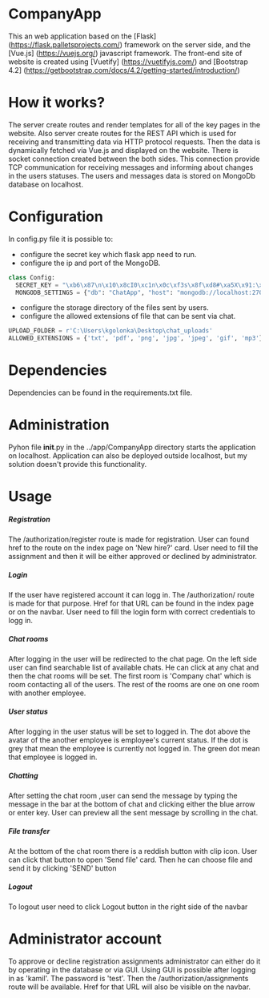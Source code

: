 # CompanyApp

This an web application based on the [Flask] (https://flask.palletsprojects.com/) framework on the server side,
and the [Vue.js] (https://vuejs.org/) javascript framework.
The front-end site of website is created using [Vuetify] (https://vuetifyjs.com/)
and [Bootstrap 4.2] (https://getbootstrap.com/docs/4.2/getting-started/introduction/)

# How it works?

The server create routes and render templates for all of the key pages in the website.
Also server create routes for the REST API which is used for receiving and transmitting data via HTTP protocol requests.
Then the data is dynamically fetched via Vue.js and displayed on the website.
There is socket connection created between the both sides.
This connection provide TCP communication for receiving messages and informing about changes in the users statuses.
The users and messages data is stored on MongoDb database on localhost.

# Configuration 

In config.py file it is possible to:
 - configure the secret key which flask app need to run.
 - configure the ip and port of the MongoDB.
  ```python
class Config:
    SECRET_KEY = "\xb6\x87\n\x10\x8cI0\xc1n\x0c\xf3s\x8f\xd8#\xa5X\x91:\xdd5\x80\xc6\xa6"
    MONGODB_SETTINGS = {"db": "ChatApp", "host": "mongodb://localhost:27017/ChatApp"}
```
 - configure the storage directory of the files sent by users.
 - configure the allowed extensions of file that can be sent via chat.
```python
UPLOAD_FOLDER = r'C:\Users\kgolonka\Desktop\chat_uploads'
ALLOWED_EXTENSIONS = {'txt', 'pdf', 'png', 'jpg', 'jpeg', 'gif', 'mp3'}
```
 
# Dependencies

Dependencies can be found in the requirements.txt file.

# Administration

Pyhon file __init__.py in the ../app/CompanyApp directory starts the application on localhost.
Application can also be deployed outside localhost, but my solution doesn't provide this functionality.

# Usage
##### Registration

The /authorization/register route is made for registration.
User can found href to the route on the index page on 'New hire?' card.
User need to fill the assignment and then it will be either approved or declined by administrator. 
##### Login

If the user have registered account it can logg in. The /authorization/ route is made for that purpose.
Href for that URL can be found in the index page or on the navbar.
User need to fill the login form with correct credentials to logg in.
##### Chat rooms

After logging in the user will be redirected to the chat page. 
On the left side user can find searchable list of available chats.
He can click at any chat and then the chat rooms will be set.
The first room is 'Company chat' which is room contacting all of the users.
The rest of the rooms are one on one room with another employee.
##### User status

After logging in the user status will be set to logged in.
The dot above the avatar of the another employee is employee's current status.
If the dot is grey that mean the employee is currently not logged in.
The green dot mean that employee is logged in.

##### Chatting

After setting the chat room ,user can send the message by typing the message in the bar at the bottom of chat
and clicking either the blue arrow or enter key.
User can preview all the sent message by scrolling in the chat.

##### File transfer

At the bottom of the chat room there is a reddish button with clip icon. 
User can click that button to open 'Send file' card.
Then he can choose file and send it by clicking 'SEND' button

##### Logout

To logout user need to click Logout button in the right side of the navbar

# Administrator account

To approve or decline registration assignments administrator can either do it by operating in the database or via GUI.
Using GUI is possible after logging in as 'kamil'. The password is 'test'.
Then the /authorization/assignments route will be available.
Href for that URL will also be visible on the navbar.
